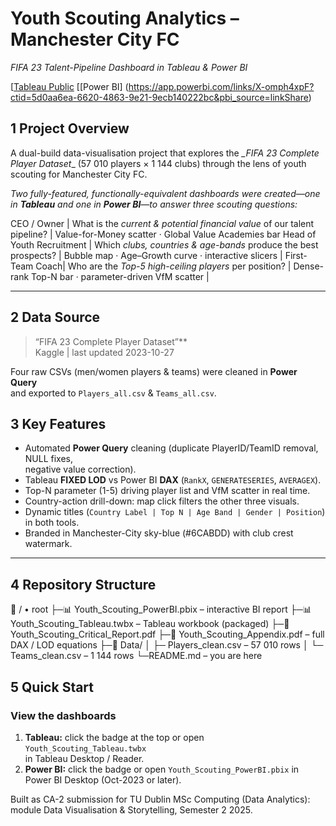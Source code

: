 # Youth Scouting Analytics – Manchester City FC 

_FIFA 23 Talent-Pipeline Dashboard in Tableau & Power BI_

[[Tableau Public](https://public.tableau.com/app/profile/bimal.bimal/viz/youthscouting_mancity_tableu/Dashboard2?publish=yes )
[[Power BI] (https://app.powerbi.com/links/X-omph4xpF?ctid=5d0aa6ea-6620-4863-9e21-9ecb140222bc&pbi_source=linkShare)

## 1  Project Overview
A dual-build data-visualisation project that explores the *_FIFA 23 Complete Player Dataset*_
(57 010 players × 1 144 clubs) through the lens of youth scouting for Manchester City FC.

*Two fully-featured, functionally-equivalent dashboards were created—one in
**Tableau**  and one in **Power BI**—to answer three scouting questions:*



CEO / Owner | What is the _current & potential financial value_ of our talent pipeline? | Value-for-Money scatter · Global Value Academies bar 
Head of Youth Recruitment | Which _clubs, countries & age-bands_ produce the best prospects? | Bubble map · Age–Growth curve · interactive slicers |
First-Team Coach| Who are the _Top-5 high-ceiling players_ per position? | Dense-rank Top-N bar · parameter-driven VfM scatter |

---

## 2  Data Source
> “FIFA 23 Complete Player Dataset”**  
> Kaggle | last updated 2023-10-27  

Four raw CSVs (men/women players & teams) were cleaned in **Power Query**  
and exported to `Players_all.csv` & `Teams_all.csv`.

## 3  Key Features
* Automated **Power Query** cleaning (duplicate PlayerID/TeamID removal, NULL fixes,  
  negative value correction).  
* Tableau **FIXED LOD** vs Power BI **DAX** (`RankX`, `GENERATESERIES`, `AVERAGEX`).  
* Top-N parameter (1-5) driving player list and VfM scatter in real time.  
* Country-action drill-down: map click filters the other three visuals.  
* Dynamic titles (`Country Label | Top N | Age Band | Gender | Position`) in both tools.  
* Branded in Manchester-City sky-blue (#6CABDD) with club crest watermark.

---

## 4  Repository Structure
📁 /               • root
├─📊 Youth_Scouting_PowerBI.pbix   – interactive BI report
├─📊 Youth_Scouting_Tableau.twbx   – Tableau workbook (packaged)
├─📑 Youth_Scouting_Critical_Report.pdf
├─📑 Youth_Scouting_Appendix.pdf   – full DAX / LOD equations
├─📂 Data/
│   ├─ Players_clean.csv           – 57 010 rows
│   └─ Teams_clean.csv             – 1 144 rows
└─README.md                        – you are here

## 5  Quick Start
### View the dashboards
1. **Tableau:** click the badge at the top or open `Youth_Scouting_Tableau.twbx`  
   in Tableau Desktop / Reader.  
2. **Power BI:** click the badge or open `Youth_Scouting_PowerBI.pbix` in  
   Power BI Desktop (Oct-2023 or later).



Built as CA-2 submission for TU Dublin MSc Computing (Data Analytics):
module Data Visualisation & Storytelling, Semester 2 2025.
